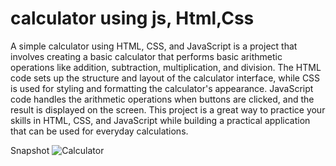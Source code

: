 # calculator using js, Html,Css

A simple calculator using HTML, CSS, and JavaScript is a project that involves creating a basic calculator that performs basic arithmetic operations like addition, subtraction, multiplication, and division. The HTML code sets up the structure and layout of the calculator interface, while CSS is used for styling and formatting the calculator's appearance. JavaScript code handles the arithmetic operations when buttons are clicked, and the result is displayed on the screen. This project is a great way to practice your skills in HTML, CSS, and JavaScript while building a practical application that can be used for everyday calculations.


Snapshot 
![Calculator](https://github.com/DarshanKumar01/Simple_Calculator/assets/125203255/2d6b249f-a0d8-4cbe-9e1b-deb76590bace)
